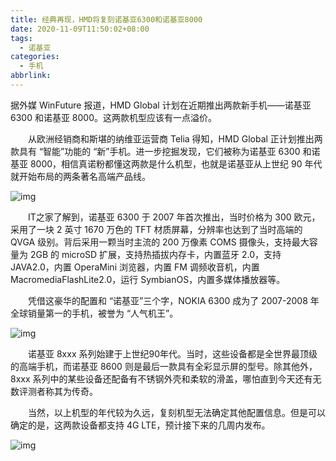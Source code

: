```yaml
---
title: 经典再现，HMD将复刻诺基亚6300和诺基亚8000
date: 2020-11-09T11:50:02+08:00
tags:
  - 诺基亚
categories:
  - 手机
abbrlink:
---
```


据外媒 WinFuture 报道，HMD Global 计划在近期推出两款新手机——诺基亚 6300 和诺基亚 8000。这两款机型应该有一点溢价。

　　从欧洲经销商和斯堪的纳维亚运营商 Telia 得知，HMD Global 正计划推出两款具有 “智能”功能的 “新”手机。进一步挖掘发现，它们被称为诺基亚 6300 和诺基亚 8000，相信真诺粉都懂这两款是什么机型，也就是诺基亚从上世纪 90 年代就开始布局的两条著名高端产品线。

![img](https://cdn.jsdelivr.net/gh/yakeing/Documentation@main/Hexo/images/ca54-kcieywa0625975.jpg)

　　IT之家了解到，诺基亚 6300 于 2007 年首次推出，当时价格为 300 欧元，采用了一块 2 英寸 1670 万色的 TFT 材质屏幕，分辨率也达到了当时高端的 QVGA 级别。背后采用一颗当时主流的 200 万像素 COMS 摄像头，支持最大容量为 2GB 的 microSD 扩展，支持热插拔内存卡，内置蓝牙 2.0，支持 JAVA2.0，内置 OperaMini 浏览器，内置 FM 调频收音机，内置 MacromediaFlashLite2.0，运行 SymbianOS，内置多媒体播放器等。

　　凭借这豪华的配置和 “诺基亚”三个字，NOKIA 6300 成为了 2007-2008 年全球销量第一的手机，被誉为 “人气机王”。

![img](https://cdn.jsdelivr.net/gh/yakeing/Documentation@main/Hexo/images/7f07-kcieywa0625980.jpg)

　　诺基亚 8xxx 系列始建于上世纪90年代。当时，这些设备都是全世界最顶级的高端手机，而诺基亚 8600 则是最后一款具有全彩显示屏的型号。除其他外，8xxx 系列中的某些设备还配备有不锈钢外壳和柔软的滑盖，哪怕直到今天还有无数评测者称其为传奇。

　　当然，以上机型的年代较为久远，复刻机型无法确定其他配置信息。但是可以确定的是，这两款设备都支持 4G LTE，预计接下来的几周内发布。

![img](https://cdn.jsdelivr.net/gh/yakeing/Documentation@main/Hexo/images/9771-kcieywa0626023.jpg)